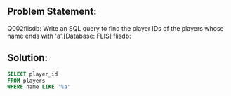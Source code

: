 ## Problem Statement:
Q002flisdb: Write an SQL query to find the player IDs of the players whose name ends with 'a'.[Database: FLIS] flisdb:

## Solution:
```SQL
SELECT player_id
FROM players
WHERE name LIKE '%a'
```